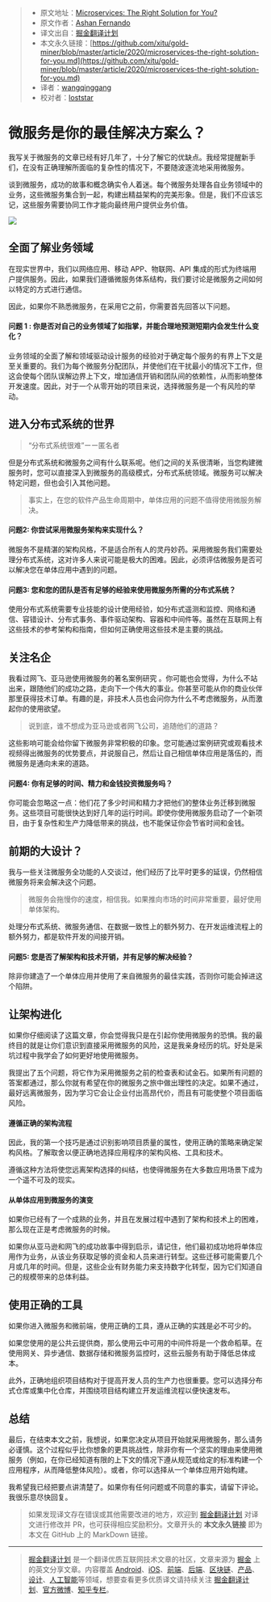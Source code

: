 > * 原文地址：[Microservices: The Right Solution for You?](https://blog.bitsrc.io/microservices-the-right-solution-for-you-869e916ded09)
> * 原文作者：[Ashan Fernando](https://medium.com/@ashan.fernando)
> * 译文出自：[掘金翻译计划](https://github.com/xitu/gold-miner)
> * 本文永久链接：[https://github.com/xitu/gold-miner/blob/master/article/2020/microservices-the-right-solution-for-you.md](https://github.com/xitu/gold-miner/blob/master/article/2020/microservices-the-right-solution-for-you.md)
> * 译者：[wangqinggang](https://github.com/wangqinggang)
> * 校对者：[loststar](https://github.com/loststar)

# 微服务是你的最佳解决方案么？

我写关于微服务的文章已经有好几年了，十分了解它的优缺点。我经常提醒新手们，在没有正确理解所面临的复杂性的情况下，不要随波逐流地采用微服务。

谈到微服务，成功的故事和概念确实令人着迷。每个微服务处理各自业务领域中的业务，这些微服务集合到一起，构建出精益架构的完美形象。但是，我们不应该忘记，这些服务需要协同工作才能向最终用户提供业务价值。

![](https://cdn-images-1.medium.com/max/2560/1*H5vA_7yhd8zq7F8ZfmAkFg.jpeg)

## 全面了解业务领域

在现实世界中，我们以网络应用、移动 APP、物联网、API 集成的形式为终端用户提供服务。因此，如果我们遵循微服务体系结构，我们要讨论是微服务之间如何以特定的方式进行通信。

因此，如果你不熟悉微服务，在采用它之前，你需要首先回答以下问题。

#### 问题 1 :  你是否对自己的业务领域了如指掌，并能合理地预测短期内会发生什么变化？

业务领域的全面了解和领域驱动设计服务的经验对于确定每个服务的有界上下文是至关重要的。我们为每个微服务分配团队，并使他们在干扰最小的情况下工作，但这会使每个团队误解边界上下文，增加通信开销和团队间的依赖性，从而影响整体开发速度。因此，对于一个从零开始的项目来说，选择微服务是一个有风险的举动。

## 进入分布式系统的世界

> “分布式系统很难”ーー匿名者

但是分布式系统和微服务之间有什么联系呢。他们之间的关系很清晰，当您构建微服务时，您可以直接深入到微服务的高级模式，分布式系统领域。微服务可以解决特定问题，但也会引入其他问题。

> 事实上，在您的软件产品生命周期中，单体应用的问题不值得使用微服务解决。

#### 问题2: 你尝试采用微服务架构来实现什么？

微服务不是精湛的架构风格，不是适合所有人的灵丹妙药。采用微服务我们需要处理分布式系统，这对许多人来说可能是极大的困难。因此，必须评估微服务是否可以解决您在单体应用中遇到的问题。

#### 问题3: 您和您的团队是否有足够的经验来使用微服务所需的分布式系统？

使用分布式系统需要专业技能的设计使用经验，如分布式遥测和监控、网络和通信、容错设计、分布式事务、事件驱动架构、容器和中间件等。虽然在互联网上有这些技术的参考架构和指南，但如何正确使用这些技术是主要的挑战。

## 关注名企

我看过网飞、亚马逊使用微服务的著名案例研究 。你可能也会觉得，为什么不站出来，跟随他们的成功之路，走向下一个伟大的事业。你甚至可能从你的商业伙伴那里获得技术订单。有趣的是，非技术人员也会问你为什么不考虑微服务，从而激起你的使用欲望。

> 说到底，谁不想成为亚马逊或者网飞公司，追随他们的道路？

这些影响可能会给你留下微服务非常积极的印象。您可能通过案例研究或观看技术视频得出微服务的优势要点，并说服自己，然后让自己相信单体应用是落伍的，而微服务是通向未来的道路。

#### 问题4: 你有足够的时间、精力和金钱投资微服务吗？

你可能会忽略这一点：他们花了多少时间和精力才把他们的整体业务迁移到微服务。这些项目可能很快达到好几年的运行时间。即使你使用微服务启动了一个新项目，由于复杂性和生产力降低带来的挑战，也不能保证你会节省时间和金钱。

## 前期的大设计？

我与一些关注微服务全功能的人交谈过，他们经历了比平时更多的延误，仍然相信微服务将来会解决这个问题。

> 微服务会拖慢你的速度，相信我。如果推向市场的时间非常重要，最好使用单体架构。

处理分布式系统、微服务通信、在数据一致性上的额外努力、在开发运维流程上的额外努力，都是软件开发的间接开销。

#### 问题5: 您是否了解架构和技术开销，并有足够的解决经验？

除非你建造了一个单体应用并使用了来自微服务的最佳实践，否则你可能会掉进这个陷阱。

## 让架构进化

如果你仔细阅读了这篇文章，你会觉得我只是在引起你使用微服务的恐惧。我的最终目的就是让你们意识到直接采用微服务的风险，这是我亲身经历的坑。好处是采坑过程中我学会了如何更好地使用微服务。

我提出了五个问题，将它作为采用微服务之前的检查表和试金石。如果所有问题的答案都通过，那么你就有希望在你的微服务之旅中做出理性的决定。如果不通过，最好远离微服务，因为学习它会让企业付出高昂代价，而且有可能使整个项目面临风险。

#### 遵循正确的架构流程

因此，我的第一个技巧是通过识别影响项目质量的属性，使用正确的策略来确定架构风格。了解取舍以便正确地选择应用程序的架构风格、工具和技术。

遵循这种方法将使您远离架构选择的纠结，也使得微服务在大多数应用场景下成为一个遥不可及的现实。

#### 从单体应用到微服务的演变

如果你已经有了一个成熟的业务，并且在发展过程中遇到了架构和技术上的困难，那么现在正是考虑微服务的时候。

如果你从亚马逊和网飞的成功故事中得到启示，请记住，他们最初成功地将单体应用作为业务，从该业务获取足够的资金和人员来进行转型。这些迁移可能需要几个月或几年的时间。但是，这些企业有财务能力来支持数字化转型，因为它们知道自己的规模带来的总体利益。

## 使用正确的工具

如果你进入微服务和微前端，使用正确的工具，遵从正确的实践是必不可少的。

如果您使用的是公共云提供商，那么使用云中可用的中间件将是一个救命稻草。在使用网关、异步通信、数据存储和微服务监控时，这些云服务有助于降低总体成本。

此外，正确地组织项目结构对于提高开发人员的生产力也很重要。您可以选择分布式仓库或集中化仓库，并围绕项目结构建立开发运维流程以便快速发布。

## 总结

最后，在结束本文之前，我想说，如果您决定从项目开始就采用微服务，那么请务必谨慎。这个过程似乎比你想象的更具挑战性，除非你有一个坚实的理由来使用微服务（例如，在你已经知道有限的上下文的情况下遵从规范或给定的标准构建一个应用程序，从而降低整体风险）。或者，你可以选择从一个单体应用开始构建。

我希望我已经把要点讲清楚了。如果你有任何问题或不同意的事实，请留下评论。我很乐意尽快回复。

> 如果发现译文存在错误或其他需要改进的地方，欢迎到 [掘金翻译计划](https://github.com/xitu/gold-miner) 对译文进行修改并 PR，也可获得相应奖励积分。文章开头的 **本文永久链接** 即为本文在 GitHub 上的 MarkDown 链接。

---

> [掘金翻译计划](https://github.com/xitu/gold-miner) 是一个翻译优质互联网技术文章的社区，文章来源为 [掘金](https://juejin.im) 上的英文分享文章。内容覆盖 [Android](https://github.com/xitu/gold-miner#android)、[iOS](https://github.com/xitu/gold-miner#ios)、[前端](https://github.com/xitu/gold-miner#前端)、[后端](https://github.com/xitu/gold-miner#后端)、[区块链](https://github.com/xitu/gold-miner#区块链)、[产品](https://github.com/xitu/gold-miner#产品)、[设计](https://github.com/xitu/gold-miner#设计)、[人工智能](https://github.com/xitu/gold-miner#人工智能)等领域，想要查看更多优质译文请持续关注 [掘金翻译计划](https://github.com/xitu/gold-miner)、[官方微博](http://weibo.com/juejinfanyi)、[知乎专栏](https://zhuanlan.zhihu.com/juejinfanyi)。
